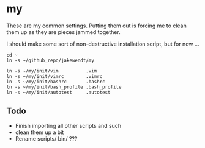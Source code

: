 # my

These are my common settings.  Putting them out is forcing me to clean them up as they are pieces jammed together.

I should make some sort of non-destructive installation script, 
but for now ...

	cd ~
	ln -s ~/github_repo/jakewendt/my

	ln -s ~/my/init/vim          .vim
	ln -s ~/my/init/vimrc        .vimrc
	ln -s ~/my/init/bashrc       .bashrc
	ln -s ~/my/init/bash_profile .bash_profile
	ln -s ~/my/init/autotest     .autotest


## Todo

* Finish importing all other scripts and such
* clean them up a bit
* Rename scripts/ bin/ ???


